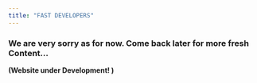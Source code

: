 ```yaml
---
title: "FAST DEVELOPERS"
---
```

### We are very sorry as for now. Come back later for more fresh Content...

**(Website under Development! )**
